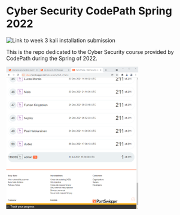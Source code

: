 # Cyber Security CodePath Spring 2022

![Link to week 3 kali installation submission](./week3/)

This is the repo dedicated to the Cyber Security course provided by CodePath during the Spring of 2022.

<img src="./prework.png" width=70%>


